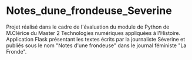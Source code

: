 # Notes_dune_frondeuse_Severine
Projet réalisé dans le cadre de l'évaluation du module de Python de M.Clérice du Master 2 Technologies numériques appliquées à l'Histoire. Application Flask présentant les textes écrits par la journaliste Séverine et publiés sous le nom "Notes d'une frondeuse" dans le journal féministe "La Fronde".
